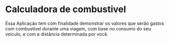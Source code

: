 # Calculadora  de combustivel

Essa Aplicação tem com finalidade demonstrar os valores que serão gastos
com combustível durante uma viagem, com base no consumo do seu veículo, e
com a distância determinada por você.